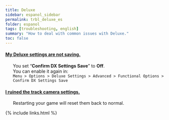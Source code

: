 ```yaml
---
title: Deluxe
sidebar: espanol_sidebar
permalink: trbl_deluxe_es
folder: espanol
tags: [troubleshooting, english]
summary: "How to deal with common issues with Deluxe."
toc: false
---
```


<div class="panel-group" id="accordion">
                    <div class="panel panel-default">
                        <div class="panel-heading">
                            <h4 class="panel-title">
                                <a class="noCrossRef accordion-toggle" data-toggle="collapse" data-parent="#accordion" href="#my-deluxe-settings-are-not-saving">My Deluxe settings are not saving.</a>
                            </h4>
                        </div>
                        <div id="my-deluxe-settings-are-not-saving" class="panel-collapse collapse noCrossRef">
                            <div class="panel-body">
<ul><p>You set “<strong>Confirm DX Settings Save</strong>” to <strong>Off</strong>.<br>
You can enable it again in:<br>
<code>Menu &gt; Options &gt; Deluxe Settings &gt; Advanced &gt; Functional Options &gt; Confirm DX Settings Save</code></p></ul>
                            </div>
                        </div>
                    </div>
                    <!-- /.panel -->
                    <div class="panel panel-default">
                        <div class="panel-heading">
                            <h4 class="panel-title">
                                <a class="noCrossRef accordion-toggle" data-toggle="collapse" data-parent="#accordion" href="#i-ruined-the-track-camera-settings">I ruined the track camera settings.</a>
                            </h4>
                        </div>
                        <div id="i-ruined-the-track-camera-settings" class="panel-collapse collapse">
                            <div class="panel-body">
                                <ul><p>Restarting your game will reset them back to normal.</p></ul>
                            </div>
                        </div>
                    </div>
                    <!-- /.panel -->
</div>
<!-- /.panel-group -->

{% include links.html %}